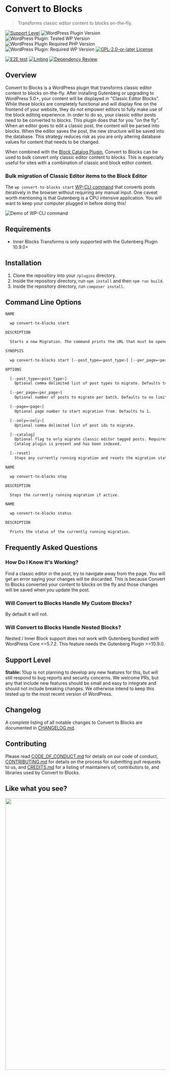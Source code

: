 # Convert to Blocks

> Transforms classic editor content to blocks on-the-fly.

[![Support Level](https://img.shields.io/badge/support-stable-blue.svg)](#support-level) ![WordPress Plugin Version](https://img.shields.io/wordpress/plugin/v/convert-to-blocks?label=Latest%20Release) ![WordPress Plugin: Tested WP Version](https://img.shields.io/wordpress/plugin/tested/convert-to-blocks?label=WordPress%20tested%20up%20to) ![WordPress Plugin Required PHP Version](https://img.shields.io/wordpress/plugin/required-php/convert-to-blocks?label=Requires%20PHP) ![WordPress Plugin: Required WP Version](https://img.shields.io/wordpress/plugin/wp-version/convert-to-blocks?label=Requires%20WordPress) [![GPL-2.0-or-later License](https://img.shields.io/github/license/10up/convert-to-blocks.svg)](https://github.com/10up/convert-to-blocks/blob/develop/LICENSE.md)

[![E2E test](https://github.com/10up/convert-to-blocks/actions/workflows/cypress.yml/badge.svg)](https://github.com/10up/convert-to-blocks/actions/workflows/cypress.yml) [![Linting](https://github.com/10up/convert-to-blocks/actions/workflows/lint.yml/badge.svg)](https://github.com/10up/convert-to-blocks/actions/workflows/lint.yml) [![Dependency Review](https://github.com/10up/convert-to-blocks/actions/workflows/dependency-review.yml/badge.svg)](https://github.com/10up/convert-to-blocks/actions/workflows/dependency-review.yml)

## Overview

Convert to Blocks is a WordPress plugin that transforms classic editor content to blocks on-the-fly. After installing Gutenberg or upgrading to WordPress 5.0+, your content will be displayed in "Classic Editor Blocks". While these blocks are completely functional and will display fine on the frontend of your website, they do not empower editors to fully make use of the block editing experience. In order to do so, your classic editor posts need to be converted to blocks. This plugin does that for you "on the fly". When an editor goes to edit a classic post, the content will be parsed into blocks. When the editor saves the post, the new structure will be saved into the database. This strategy reduces risk as you are only altering database values for content that needs to be changed.

When combined with the [Block Catalog Plugin](https://github.com/10up-block-catalog/block-catalog), Convert to Blocks can be used to bulk convert only classic editor content to blocks. This is especially useful for sites with a combination of classic and block editor content.

### Bulk migration of Classic Editor items to the Block Editor

The `wp convert-to-blocks start` [WP-CLI command](https://github.com/10up/convert-to-blocks/blob/4df0e970c51eee8d84e3edf3c6210dc10011d574/includes/ConvertToBlocks/MigrationCommand.php) that converts posts iteratively in the browser without requiring any manual input. One caveat worth mentioning is that Gutenberg is a CPU intensive application. You will want to keep your computer plugged in before doing this!

![Demo of WP-CLI command](.wordpress-org/screenshot-1.gif "Example of a convert-to-blocks WP-CLI command bulk migration")

## Requirements

- Inner Blocks Transforms is only supported with the Gutenberg Plugin 10.9.0+

## Installation

1. Clone the repository into your `/plugins` directory.
2. Inside the repository directory, run `npm install` and then `npm run build`.
3. Inside the repository directory, run `composer install`.

## Command Line Options

```bash
NAME

  wp convert-to-blocks start

DESCRIPTION

  Starts a new Migration. The command prints the URL that must be opened in a browser to connect it to the WP CLI.

SYNOPSIS

  wp convert-to-blocks start [--post_type=<post_type>] [--per_page=<per_page>] [--page=<page>] [--only=<only>] [--catalog] [--reset]

OPTIONS

  [--post_type=<post_type>]
    Optional comma delimited list of post types to migrate. Defaults to post,page

  [--per_page=<per_page>]
    Optional number of posts to migrate per batch. Defaults to no limit. Combine with --page to paginate.

  [--page=<page>]
    Optional page number to start migration from. Defaults to 1.

  [--only=<only>]
    Optional comma delimited list of post ids to migrate.

  [--catalog]
    Optional flag to only migrate classic editor tagged posts. Requires that Block
    Catalog plugin is present and has been indexed.

  [--reset]
    Stops any currently running migration and resets the migration state.

NAME

  wp convert-to-blocks stop

DESCRIPTION

  Stops the currently running migration if active.

NAME

  wp convert-to-blocks status

DESCRIPTION

  Prints the status of the currently running migration.

```

## Frequently Asked Questions

### How Do I Know It's Working?

Find a classic editor in the post, try to navigate away from the page. You will get an error saying your changes will be discarded. This is because Convert to Blocks converted your content to blocks on the fly and those changes will be saved when you update the post.

### Will Convert to Blocks Handle My Custom Blocks?

By default it will not.

### Will Convert to Blocks Handle Nested Blocks?

Nested / Inner Block support does not work with Gutenberg bundled with WordPress Core <=5.7.2. This feature needs the Gutenberg Plugin >=10.9.0.

## Support Level

**Stable:** 10up is not planning to develop any new features for this, but will still respond to bug reports and security concerns. We welcome PRs, but any that include new features should be small and easy to integrate and should not include breaking changes. We otherwise intend to keep this tested up to the most recent version of WordPress.

## Changelog

A complete listing of all notable changes to Convert to Blocks are documented in [CHANGELOG.md](https://github.com/10up/convert-to-blocks/blob/develop/CHANGELOG.md).

## Contributing

Please read [CODE_OF_CONDUCT.md](https://github.com/10up/convert-to-blocks/blob/develop/CODE_OF_CONDUCT.md) for details on our code of conduct, [CONTRIBUTING.md](https://github.com/10up/convert-to-blocks/blob/develop/CONTRIBUTING.md) for details on the process for submitting pull requests to us, and [CREDITS.md](https://github.com/10up/convert-to-blocks/blob/develop/CREDITS.md) for a listing of maintainers of, contributors to, and libraries used by Convert to Blocks.

## Like what you see?

<p align="center">
<a href="http://10up.com/contact/"><img src="https://10up.com/uploads/2016/10/10up-Github-Banner.png" width="850"></a>
</p>
